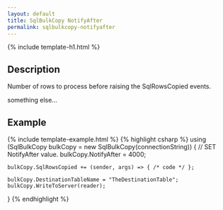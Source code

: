 ```yaml
---
layout: default
title: SqlBulkCopy NotifyAfter
permalink: sqlbulkcopy-notifyafter
---
```


{% include template-h1.html %}

## Description

Number of rows to process before raising the SqlRowsCopied events.

something else...

## Example
{% include template-example.html %} 
{% highlight csharp %}
using (SqlBulkCopy bulkCopy = new SqlBulkCopy(connectionString))
{
    // SET NotifyAfter value.
    bulkCopy.NotifyAfter = 4000;

    bulkCopy.SqlRowsCopied += (sender, args) => { /* code */ };

    bulkCopy.DestinationTableName = "TheDestinationTable";
    bulkCopy.WriteToServer(reader);
}
{% endhighlight %}
